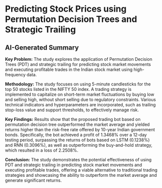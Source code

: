 # Predicting Stock Prices using Permutation Decision Trees and Strategic   Trailing

## AI-Generated Summary

**Key Problem:**
The study explores the application of Permutation Decision Trees (PDT) and strategic trailing for predicting stock market movements and executing profitable trades in the Indian stock market using high-frequency data.

**Methodology:**
The study focuses on using 5-minute candlesticks for the top 50 stocks listed in the NIFTY 50 index. A trading strategy is implemented to capitalize on short-term market fluctuations by buying low and selling high, without short selling due to regulatory constraints. Various technical indicators and hyperparameters are incorporated, such as trailing stop-loss value and support thresholds, to effectively manage risk.

**Key Findings:**
Results show that the proposed trading bot based on permutation decision tree outperformed the market average and yielded returns higher than the risk-free rate offered by 10-year Indian government bonds. Specifically, the bot achieved a profit of 1.3468% over a 12-day testing period, surpassing the returns of bots based on LSTM (0.1238%) and RNN (0.3096%), as well as outperforming the buy-and-hold strategy, which resulted in a loss of 2.2508%.

**Conclusion:**
The study demonstrates the potential effectiveness of using PDT and strategic trailing in predicting stock market movements and executing profitable trades, offering a viable alternative to traditional trading strategies and showcasing the ability to outperform the market average and generate significant returns.